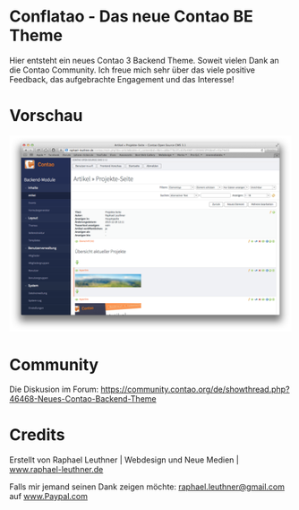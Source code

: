 Conflatao - Das neue Contao BE Theme
======================

Hier entsteht ein neues Contao 3 Backend Theme. Soweit vielen Dank an die Contao Community. Ich freue mich sehr über das viele positive Feedback, das aufgebrachte Engagement und das Interesse!

Vorschau
======================

![ConFlatao Screenshot - Artikel bearbeiten](/screenshots/ContaoTheme-8Artikel-edit.png)

Community
======================

Die Diskusion im Forum: https://community.contao.org/de/showthread.php?46468-Neues-Contao-Backend-Theme

Credits
======================

Erstellt von Raphael Leuthner | Webdesign und Neue Medien | www.raphael-leuthner.de

Falls mir jemand seinen Dank zeigen möchte: raphael.leuthner@gmail.com auf www.Paypal.com
